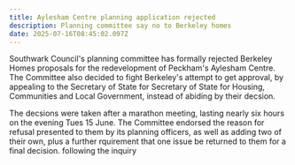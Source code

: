 ```yaml
---
title: Aylesham Centre planning application rejected
description: Planning committee say no to Berkeley homes
date: 2025-07-16T08:45:02.097Z
---
```

Southwark Council's planning committee has formally rejected Berkeley Homes proposals for the redevelopment of Peckham's Aylesham Centre.  The Committee also decided to fight Berkeley's attempt to get approval, by appealing to the Secretary of State for Secretary of State for Housing, Communities and Local Government, instead of abiding by their decsion.

The decsions were taken after a marathon meeting, lasting nearly six hours on the evening Tues 15 June.  The Committee endorsed the reason for refusal presented to them by its planning officers, as well as adding two of their own, plus  a further rquirement that one issue be returned to them for a final decision.  following the inquiry